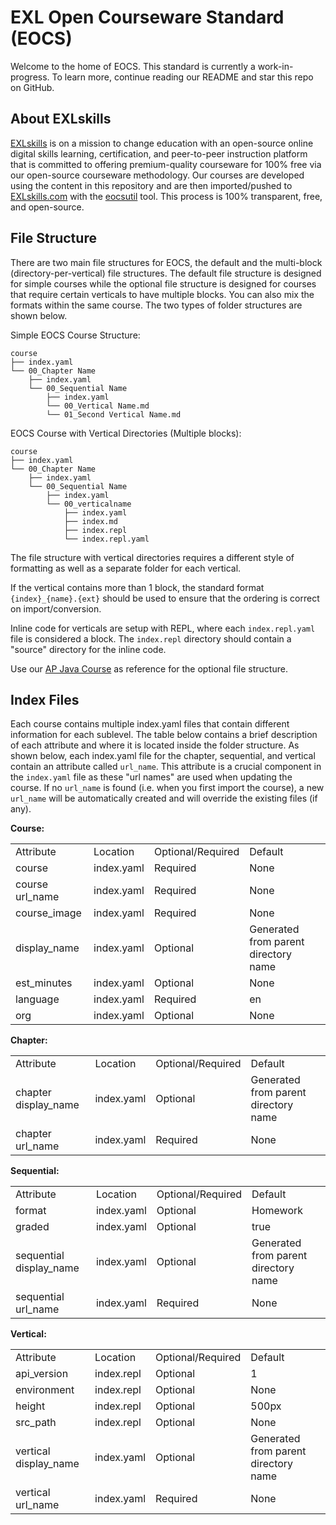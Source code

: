 # EXL Open Courseware Standard (EOCS)

Welcome to the home of EOCS. This standard is currently a work-in-progress. To learn more, continue reading our README and star this repo on GitHub.

## About EXLskills

[EXLskills](https://exlskills.com) is on a mission to change education with an open-source online digital skills learning, certification, and peer-to-peer instruction platform that is committed to offering premium-quality courseware for 100% free via our open-source courseware methodology. Our courses are developed using the content in this repository and are then imported/pushed to [EXLskills.com](https://exlskills.com) with the [eocsutil](https://github.com/exlskills/eocsutil) tool. This process is 100% transparent, free, and open-source.

## File Structure
There are two main file structures for EOCS, the default and the multi-block (directory-per-vertical) file structures. The default file structure is designed for simple courses while the optional file structure is designed for courses that require certain verticals to have multiple blocks. You can also mix the formats within the same course. The two types of folder structures are shown below.

Simple EOCS Course Structure:

```
course
├── index.yaml
└── 00_Chapter Name
    ├── index.yaml
    └── 00_Sequential Name
        ├── index.yaml
        └── 00_Vertical Name.md
        └── 01_Second Vertical Name.md
```

EOCS Course with Vertical Directories (Multiple blocks):

```
course
├── index.yaml
└── 00_Chapter Name
    ├── index.yaml
    └── 00_Sequential Name
        ├── index.yaml
        └── 00_verticalname
            ├── index.yaml
            ├── index.md
            ├── index.repl
            └── index.repl.yaml
```

The file structure with vertical directories requires a different style of formatting as well as a separate folder for each vertical.

If the vertical contains more than 1 block, the standard format ```{index}_{name}.{ext}``` should be used to ensure that the ordering is correct on import/conversion. 

Inline code for verticals are setup with REPL, where each ```index.repl.yaml``` file is considered a block. The ```index.repl``` directory should contain a "source" directory for the inline code.

Use our [AP Java Course](https://github.com/exlskills/course-java-ap) as reference for the optional file structure.


## Index Files
Each course contains multiple index.yaml files that contain different information for each sublevel. The table below contains a brief description of each attribute and where it is located inside the folder structure. As shown below, each index.yaml file for the chapter, sequential, and vertical contain an attribute called ```url_name```. This attribute is a crucial component in the ```index.yaml``` file as these "url names" are used when updating the course. If no ```url_name``` is found (i.e. when you first import the course), a new ```url_name``` will be automatically created and will override the existing files (if any).

**Course:**

<table>
  <tr>
    <td>Attribute</td>
    <td>Location</td>
    <td>Optional/Required</td>
    <td>Default</td>
  </tr>
  <tr>
    <td>course</td>
    <td>index.yaml</td>
    <td>Required</td>
    <td>None</td>
  </tr>
  <tr>
    <td>course url_name</td>
    <td>index.yaml</td>
    <td>Required</td>
    <td>None</td>
  </tr>
  <tr>
    <td>course_image</td>
    <td>index.yaml</td>
    <td>Required</td>
    <td>None</td>
  </tr>
  <tr>
    <td>display_name</td>
    <td>index.yaml</td>
    <td>Optional</td>
    <td>Generated from parent directory name</td>
  </tr>
    <tr>
    <td>est_minutes</td>
    <td>index.yaml</td>
    <td>Optional</td>
    <td>None</td>
  </tr>
  <tr>
    <td>language</td>
    <td>index.yaml</td>
    <td>Required</td>
    <td>en</td>
  </tr>
  <tr>
    <td>org</td>
    <td>index.yaml</td>
    <td>Optional</td>
    <td>None</td>
  </tr>
</table>


**Chapter:**

<table>
  <tr>
    <td>Attribute</td>
    <td>Location</td>
    <td>Optional/Required</td>
    <td>Default</td>
  </tr>
  <tr>
    <td>chapter display_name</td>
    <td>index.yaml</td>
    <td>Optional</td>
    <td>Generated from parent directory name</td>
  </tr>
  <tr>
    <td>chapter url_name</td>
    <td>index.yaml</td>
    <td>Required</td>
    <td>None</td>
  </tr>
</table>


**Sequential:**

<table>
  <tr>
    <td>Attribute</td>
    <td>Location</td>
    <td>Optional/Required</td>
    <td>Default</td>
  </tr>
  <tr>
    <td>format</td>
    <td>index.yaml</td>
    <td>Optional</td>
    <td>Homework</td>
  </tr>
  <tr>
    <td>graded</td>
    <td>index.yaml</td>
    <td>Optional</td>
    <td>true</td>
  </tr>
  <tr>
    <td>sequential display_name</td>
    <td>index.yaml</td>
    <td>Optional</td>
    <td>Generated from parent directory name</td>
  </tr>
  <tr>
    <td>sequential url_name</td>
    <td>index.yaml</td>
    <td>Required</td>
    <td>None</td>
  </tr>
</table>


**Vertical:**

<table>
  <tr>
    <td>Attribute</td>
    <td>Location</td>
    <td>Optional/Required</td>
    <td>Default</td>
  </tr>
  <tr>
    <td>api_version</td>
    <td>index.repl</td>
    <td>Optional</td>
    <td>1</td>
  </tr>
  <tr>
    <td>environment</td>
    <td>index.repl</td>
    <td>Optional</td>
    <td>None</td>
  </tr>
  <tr>
    <td>height</td>
    <td>index.repl</td>
    <td>Optional</td>
    <td>500px</td>
  </tr>
  <tr>
    <td>src_path</td>
    <td>index.repl</td>
    <td>Optional</td>
    <td>None</td>
  </tr>
  <tr>
    <td>vertical display_name</td>
    <td>index.yaml</td>
    <td>Optional</td>
    <td>Generated from parent directory name</td>
  </tr>
  <tr>
    <td>vertical url_name</td>
    <td>index.yaml</td>
    <td>Required</td>
    <td>None</td>
  </tr>
